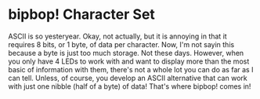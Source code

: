 # bipbop! Character Set
ASCII is so yesteryear. Okay, not actually, but it is annoying in that it requires 8 bits, or 1 byte, of data per character. Now, I'm not sayin this because a byte is just too much storage. Not these days. However, when you only have 4 LEDs to work with and want to display more than the most basic of information with them, there's not a whole lot you can do as far as I can tell. Unless, of course, you develop an ASCII alternative that can work with just one nibble (half of a byte) of data! That's where bipbop! comes in!

